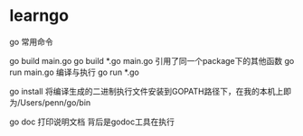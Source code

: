 # learngo

go 常用命令

go build main.go
go build *.go         main.go 引用了同一个package下的其他函数
go run main.go     编译与执行
go run *.go

go install         将编译生成的二进制执行文件安装到GOPATH路径下，在我的本机上即为/Users/penn/go/bin

go doc 打印说明文档 背后是godoc工具在执行
